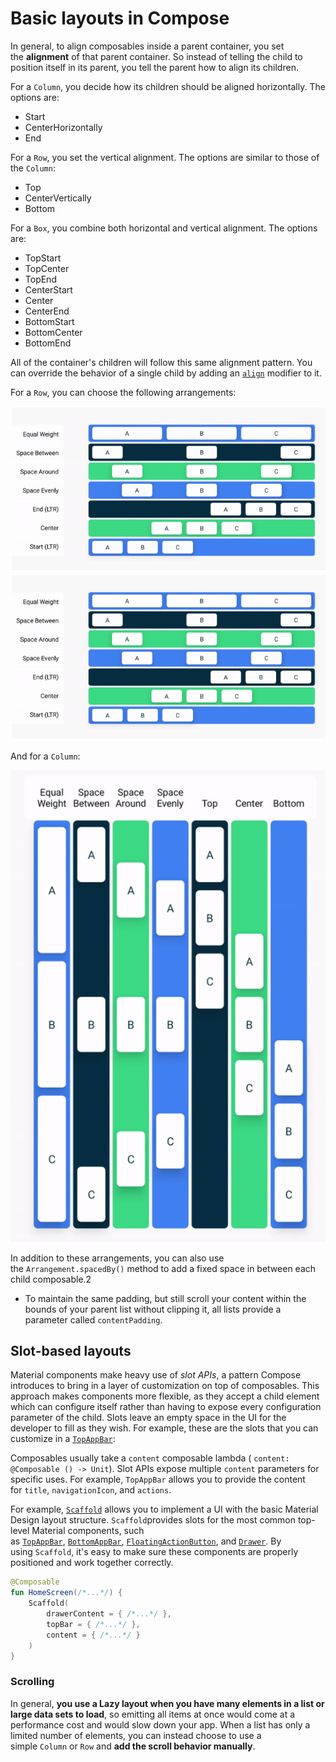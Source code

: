 # Basic layouts in Compose

In general, to align composables inside a parent container, you set the **alignment** of that parent container. So instead of telling the child to position itself in its parent, you tell the parent how to align its children.

For a `Column`, you decide how its children should be aligned horizontally. The options are:

- Start
- CenterHorizontally
- End

For a `Row`, you set the vertical alignment. The options are similar to those of the `Column`:

- Top
- CenterVertically
- Bottom

For a `Box`, you combine both horizontal and vertical alignment. The options are:

- TopStart
- TopCenter
- TopEnd
- CenterStart
- Center
- CenterEnd
- BottomStart
- BottomCenter
- BottomEnd

All of the container's children will follow this same alignment pattern. You can override the behavior of a single child by adding an [`align`](https://developer.android.com/reference/kotlin/androidx/compose/foundation/layout/ColumnScope#(androidx.compose.ui.Modifier).align(androidx.compose.ui.Alignment.Horizontal)) modifier to it.

For a `Row`, you can choose the following arrangements:

![](readme%20resources\1.PNG)
[<img src="readme%20resources\1.PNG"/>](readme%20resources\1.PNG)

And for a `Column`:

![](readme%20resources\2.PNG)

In addition to these arrangements, you can also use the `Arrangement.spacedBy()` method to add a fixed space in between each child composable.2

- To maintain the same padding, but still scroll your content within the bounds of your parent list without clipping it, all lists provide a parameter called `contentPadding`.

## Slot-based layouts

Material components make heavy use of *slot APIs*, a pattern Compose introduces to bring in a layer of customization on top of composables. This approach makes components more flexible, as they accept a child element which can configure itself rather than having to expose every configuration parameter of the child. Slots leave an empty space in the UI for the developer to fill as they wish. For example, these are the slots that you can customize in a [`TopAppBar`](https://material.io/components/app-bars-top):

Composables usually take a `content` composable lambda ( `content: @Composable () -> Unit`). Slot APIs expose multiple `content` parameters for specific uses. For example, `TopAppBar` allows you to provide the content for `title`, `navigationIcon`, and `actions`.

For example, [`Scaffold`](https://developer.android.com/reference/kotlin/androidx/compose/material/package-summary#Scaffold(androidx.compose.ui.Modifier,androidx.compose.material.ScaffoldState,kotlin.Function0,kotlin.Function0,kotlin.Function1,kotlin.Function0,androidx.compose.material.FabPosition,kotlin.Boolean,kotlin.Function1,kotlin.Boolean,androidx.compose.ui.graphics.Shape,androidx.compose.ui.unit.Dp,androidx.compose.ui.graphics.Color,androidx.compose.ui.graphics.Color,androidx.compose.ui.graphics.Color,androidx.compose.ui.graphics.Color,androidx.compose.ui.graphics.Color,kotlin.Function1)) allows you to implement a UI with the basic Material Design layout structure. `Scaffold`provides slots for the most common top-level Material components, such as [`TopAppBar`](https://material.io/components/app-bars-top), [`BottomAppBar`](https://material.io/components/app-bars-bottom/), [`FloatingActionButton`](https://material.io/components/buttons-floating-action-button/), and [`Drawer`](https://material.io/components/navigation-drawer/). By using `Scaffold`, it's easy to make sure these components are properly positioned and work together correctly.

```kotlin
@Composable
fun HomeScreen(/*...*/) {
    Scaffold(
        drawerContent = { /*...*/ },
        topBar = { /*...*/ },
        content = { /*...*/ }
    )
}
```

### Scrolling

In general, **you use a Lazy layout when you have many elements in a list or large data sets to load**, so emitting all items at once would come at a performance cost and would slow down your app. When a list has only a limited number of elements, you can instead choose to use a simple `Column` or `Row` and **add the scroll behavior manually**.
